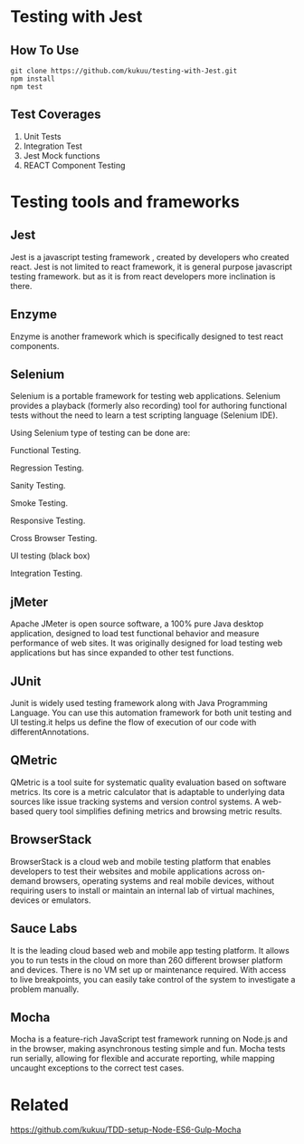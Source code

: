 # Testing with Jest

## How To Use

```
git clone https://github.com/kukuu/testing-with-Jest.git
npm install
npm test
```

## Test Coverages
1. Unit Tests
2. Integration Test
3. Jest Mock functions
4. REACT Component Testing


# Testing tools and frameworks

## Jest

Jest is a javascript testing framework , created by developers who created react. Jest is not limited to react framework, it is general purpose javascript testing framework. but as it is from react developers more inclination is there. 

## Enzyme

Enzyme is another framework which is specifically designed to test react components.

## Selenium

Selenium is a portable framework for testing web applications. Selenium provides a playback (formerly also recording) tool for authoring functional tests without the need to learn a test scripting language (Selenium IDE).

Using Selenium type of testing can be done are:

Functional Testing.

Regression Testing.

Sanity Testing.

Smoke Testing.

Responsive Testing.

Cross Browser Testing.

UI testing (black box)

Integration Testing.


## jMeter

Apache JMeter is open source software, a 100% pure Java desktop application, designed to load test functional behavior and measure performance of web sites. It was originally designed for load testing web applications but has since expanded to other test functions.


## JUnit

Junit is widely used testing framework along with Java Programming Language. You can use this automation framework for both unit testing and UI testing.it helps us define the flow of execution of our code with differentAnnotations.


## QMetric 

QMetric is a tool suite for systematic quality evaluation based on software metrics. Its core is a metric calculator that is adaptable to underlying data sources like issue tracking systems and version control systems. A web-based query tool simplifies defining metrics and browsing metric results.


## BrowserStack

BrowserStack is a cloud web and mobile testing platform that enables developers to test their websites and mobile applications across on-demand browsers, operating systems and real mobile devices, without requiring users to install or maintain an internal lab of virtual machines, devices or emulators.


## Sauce Labs

It is the leading cloud based web and mobile app testing platform. It allows you to run tests in the cloud on more than 260 different browser platform and devices. There is no VM set up or maintenance required. With access to live breakpoints, you can easily take control of the system to investigate a problem manually.

## Mocha

Mocha is a feature-rich JavaScript test framework running on Node.js and in the browser, making asynchronous testing simple and fun. Mocha tests run serially, allowing for flexible and accurate reporting, while mapping uncaught exceptions to the correct test cases.

# Related

https://github.com/kukuu/TDD-setup-Node-ES6-Gulp-Mocha
